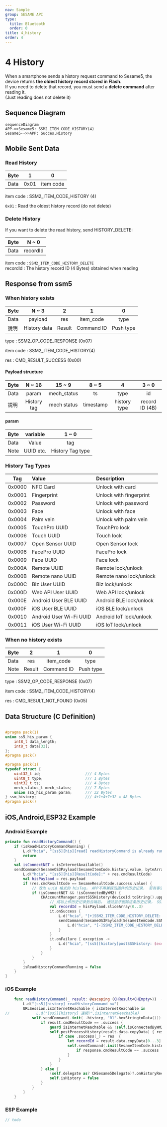 ```yaml
---
nav: Sample
group: SESAME API
type:
  title: Bluetooth
  order: 0
title: 4_history
order: 4
---
```


# 4 History

When a smartphone sends a history request command to Sesame5, the device returns **the oldest history record stored in Flash**.  
If you need to delete that record, you must send a **delete command** after reading it.  
(Just reading does not delete it)

<!-- The Sesame5 broadcast includes a flag indicating whether there is a history tag that needs to be read. See the advertising field for details. -->


## Sequence Diagram

```mermaid
sequenceDiagram
APP->>Sesame5: SSM2_ITEM_CODE_HISTORY(4)
Sesame5-->>APP: Succes,History
```

## Mobile Sent Data

### Read History

| Byte |    1    |     0     |
| ---- | :-----: | :-------: |
| Data | 0x01 | item code |

item code : SSM2_ITEM_CODE_HISTORY (4)

`0x01` : Read the oldest history record (do not delete)

### Delete History

If you want to delete the read history, send HISTORY_DELETE:

| Byte |  N ~ 0  |
| ---- | :-----: |
| Data | recordId |

item code : `SSM2_ITEM_CODE_HISTORY_DELETE`  
recordId : The history record ID (4 Bytes) obtained when reading



## Response from ssm5

### When history exists

| Byte |     N ~ 3      |      2       |     1     |    0     |
| ---- | :------------: | :----------: | :-------: | :------: |
| Data |    payload     |     res      | item_code |   type   |
| 說明 | History data | Result | Command ID  | Push type |

type : SSM2_OP_CODE_RESPONSE (0x07)

item code : SSM2_ITEM_CODE_HISTORY(4)

res : CMD_RESULT_SUCCESS (0x00)


#### Payload structure

| Byte |     N ~ 16     |   15 ~ 9    |   8 ~ 5   |    4     |   3 ~ 0    |
| ---- | :------------: | :---------: | :-------: | :------: | :--------: |
| Data |     param      | mech_status |    ts     |   type   |     id     |
| 説明 | History tag |  mech status   | timestamp | history type | record ID (4B) |


#### param

| Byte |  variable   |      1 ~ 0      |
| ---- | :------: | :---------: |
| Data |   Value   | tag |
| Note | UUID etc. |  History Tag type   |


###  History Tag Types

|   Tag  | Value                   | Description             |
| :----: | :---------------------- | :---------------------- |
| 0x0000 | NFC Card                | Unlock with card        |
| 0x0001 | Fingerprint             | Unlock with fingerprint |
| 0x0002 | Password                | Unlock with password    |
| 0x0003 | Face                    | Unlock with face        |
| 0x0004 | Palm vein               | Unlock with palm vein   |
| 0x0005 | TouchPro UUID           | TouchPro lock           |
| 0x0006 | Touch UUID              | Touch lock              |
| 0x0007 | Open Sensor UUID        | Open Sensor lock        |
| 0x0008 | FacePro UUID            | FacePro lock            |
| 0x0009 | Face UUID               | Face lock               |
| 0x000A | Remote UUID             | Remote lock/unlock      |
| 0x000B | Remote nano UUID        | Remote nano lock/unlock |
| 0x000C | Biz User UUID           | Biz lock/unlock         |
| 0x000D | Web API User UUID       | Web API lock/unlock     |
| 0x000E | Android User BLE UUID   | Android BLE lock/unlock |
| 0x000F | iOS User BLE UUID       | iOS BLE lock/unlock     |
| 0x0010 | Android User Wi-Fi UUID | Android IoT lock/unlock |
| 0x0011 | iOS User Wi-Fi UUID     | iOS IoT lock/unlock     |




### When no history exists

| Byte |    2   |      1     |     0     |
| ---- | :----: | :--------: | :-------: |
| Data |   res  | item_code |    type   |
| Note | Result | Command ID | Push type |


type : SSM2_OP_CODE_RESPONSE (0x07)

item code : SSM2_ITEM_CODE_HISTORY(4)

res : CMD_RESULT_NOT_FOUND (0x05)


## Data Structure (C Definition)

```c

#pragma pack(1)
union ss5_his_param {
    int8_t data_length;
    int8_t data[32];
};
#pragma pack()

#pragma pack(1)
typedef struct {
    uint32_t id;                    /// 4 Bytes
    uint8_t type;                   /// 1 Bytes
    uint32_t ts;                    /// 4 Bytes
    mech_status_t mech_status;      /// 7 Bytes
    union ss5_his_param param;      /// 32 Bytes
} ssm_history;                      /// 4+1+4+7+32 = 48 Bytes
#pragma pack()

```

## iOS,Android,ESP32 Example
 

### Android Example

```kotlin
private fun readHistoryCommand() {
    if (isReadHistoryCommandRunning) {
        L.d("hcia", "[ss5][his][read] readHistoryCommand is already running")
        return
    }
    val isConnectNET = isInternetAvailable()
    sendCommand(SesameOS3Payload(SesameItemCode.history.value, byteArrayOf(0x01)), DeviceSegmentType.cipher) { res -> // 01: 从设备读取最旧的历史记录
        L.d("hcia", "[ss5][his][ResultCode]:" + res.cmdResultCode)
        val hisPaylaod = res.payload
        if (res.cmdResultCode == SesameResultCode.success.value) {
            // 改为 uuid 格式的 hisTag， APP不再兼容旧固件的历史记录， 若有客诉历史记录问题， 请升级锁的固件。
            if (isConnectNET && !isConnectedByWM2) {
                CHAccountManager.postSS5History(deviceId.toString().uppercase(), hisPaylaod.toHexString()) {
                    // 成功上传历史记录到云端后， 通过蓝牙删除这条历史记录， SS5固件会在它的Flash里删除掉这条历史记录。
                    val recordId = hisPaylaod.sliceArray(0..3)
                    it.onSuccess {
                        L.d("hcia", "[+]SSM2_ITEM_CODE_HISTORY_DELETE: ${recordId.toBigLong().toInt()}")
                        sendCommand(SesameOS3Payload(SesameItemCode.SSM2_ITEM_CODE_HISTORY_DELETE.value, recordId), DeviceSegmentType.cipher) { res ->
                            L.d("hcia", "[-]SSM2_ITEM_CODE_HISTORY_DELETE: ${res.cmdResultCode}")
                        }
                    }
                    it.onFailure { exception ->
                        L.d("hcia", "[ss5][history]postSS5History: $exception")
                    }
                }
            }
        }
        isReadHistoryCommandRunning = false
    }
}
```

### iOS Example

```swift
    func readHistoryCommand(_ result: @escaping (CHResult<CHEmpty>))  {
        L.d("[ss5][history] readHistoryCommand <=")
        URLSession.isInternetReachable { isInternetReachable in
//            L.d("[ss5][history] 連網?",isInternetReachable)
            self.sendCommand(.init( .history, "01".hexStringtoData())) { (result) in // 01: 从设备读取最旧的历史记录
                if result.cmdResultCode == .success {
                    guard isInternetReachable && !self.isConnectedByWM2 else { return }
                    self.postProcessHistory(result.data.copyData) { res in
                        if case .success(_) = res  {
                            let recordId = result.data.copyData[0...3].copyData
                            self.sendCommand(.init(SesameItemCode.historyDelete, recordId)) { response in
                                if response.cmdResultCode == .success  { L.d("[ss5][history]歷史删除成功") }
                            }
                        }
                    }
                } else {
                    (self.delegate as? CHSesame5Delegate)?.onHistoryReceived(device: self, result: .failure(self.errorFromResultCode(result.cmdResultCode)))
                    self.isHistory = false
                }
            }
        }
    }

```


### ESP Example

```c
// todo
```

